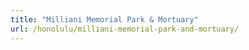 ```yaml
---
title: "Milliani Memorial Park & Mortuary"
url: /honolulu/milliani-memorial-park-and-mortuary/
---
```

